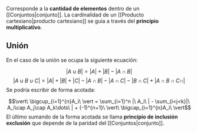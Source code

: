 
Corresponde a la **cantidad de elementos** dentro de un [[Conjuntos|conjunto]]. La cardinalidad de un [[Producto cartesiano|producto cartesiano]] se guia a través del **principio multiplicativo**. 

## Unión 

En el caso de la unión se ocupa la siguiente ecuación: 

$$\vert A\cup B\vert = |A| + |B| - |A\cap B|$$ 
$$ \vert A\cup B\cup C\vert = |A| + |B| + |C| - |A\cap B| - |A\cap C| - |B\cap C| + |A\cap B\cap C\cap|$$ 
Se podría escribir de forma acotada: 

$$\vert\ \bigcup_{i=1}^{n}A_i\ \vert = \sum_{i=1}^n |\ A_i\ | - \sum_{i<j<k}|\ A_i\cap A_j\cap A_k\dots\ | + (-1)^{n+1}\ \vert\ \bigcap_{i=1}^{n}A_i\ \vert$$ 
El último sumando de la forma acotada se llama **principio de inclusión exclusión** que depende de la paridad del [[Conjuntos|conjunto]].  

